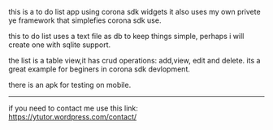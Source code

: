 this is a to do list app using corona sdk widgets
it also uses my own privete ye framework that simplefies corona sdk use.

this to do list uses a text file as db to keep things simple, perhaps 
i will create one with sqlite support.

the list is a table view,it has crud operations: add,view, edit and delete.
its a great example for beginers in corona sdk devlopment.


there is an apk for testing on mobile.

----------------------------------------

if you need to contact me use this link:
https://ytutor.wordpress.com/contact/